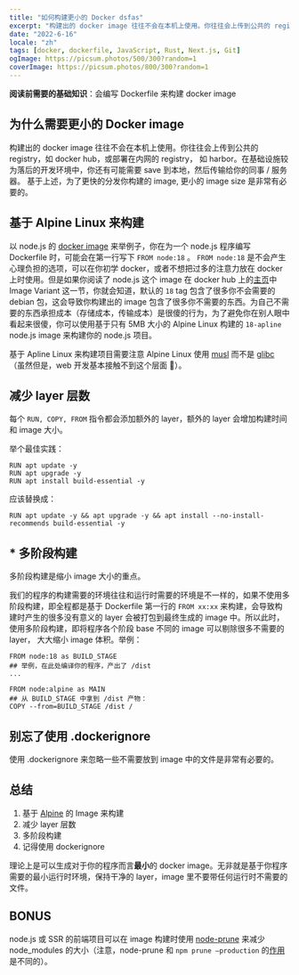 ```yaml
---
title: "如何构建更小的 Docker dsfas"
excerpt: "构建出的 docker image 往往不会在本机上使用。你往往会上传到公共的 registry，如 docker hub，或部署在内网的 registry， 如 harbor。在基础设施较为落后的开发环境中，你还有可能需要 save 到本地，然后传输给你的同事 / 服务器。 基于上述，为了更快的分发你构建的 image, 更小的 image size 是非常有必要的。"
date: "2022-6-16"
locale: "zh"
tags: [docker, dockerfile, JavaScript, Rust, Next.js, Git]
ogImage: https://picsum.photos/500/300?random=1
coverImage: https://picsum.photos/800/300?random=1
---
```


**阅读前需要的基础知识**：会编写 Dockerfile 来构建 docker image

## 为什么需要更小的 Docker image

构建出的 docker image 往往不会在本机上使用。你往往会上传到公共的 registry，如 docker hub，或部署在内网的 registry， 如 harbor。在基础设施较为落后的开发环境中，你还有可能需要 save 到本地，然后传输给你的同事 / 服务器。 基于上述，为了更快的分发你构建的 image, 更小的 image size 是非常有必要的。

## 基于 Alpine Linux 来构建

以 node.js 的 [docker image](https://hub.docker.com/_/node) 来举例子，你在为一个 node.js 程序编写 Dockerfile 时，可能会在第一行写下 `FROM node:18` 。 `FROM node:18` 是不会产生心理负担的选项，可以在你初学 docker，或者不想把过多的注意力放在 docker 上时使用。但是如果你阅读了 node.js 这个 image 在 docker hub 上的[主页](https://hub.docker.com/_/node)中 Image Variant 这一节，你就会知道，默认的 `18` tag 包含了很多你不会需要的 debian 包，这会导致你构建出的 image 包含了很多你不需要的东西。为自己不需要的东西承担成本（存储成本，传输成本）是很傻的行为，为了避免你在别人眼中看起来很傻，你可以使用基于只有 5MB 大小的 Alpine Linux 构建的 `18-apline` node.js image 来构建你的 node.js 项目。

基于 Apline Linux 来构建项目需要注意 Alpine Linux 使用 [musl](https://musl.libc.org/) 而不是 [glibc](https://www.gnu.org/software/libc/)（虽然但是，web 开发基本接触不到这个层面 **🤗**）。

## 减少 layer 层数

每个 `RUN, COPY, FROM` 指令都会添加额外的 layer，额外的 layer 会增加构建时间和 image 大小。

举个最佳实践：

```docker
RUN apt update -y
RUN apt upgrade -y
RUN apt install build-essential -y
```

应该替换成：

```docker
RUN apt update -y && apt upgrade -y && apt install --no-install-recommends build-essential -y
```

## \* 多阶段构建

多阶段构建是缩小 image 大小的重点。

我们的程序的构建需要的环境往往和运行时需要的环境是不一样的，如果不使用多阶段构建，即全程都是基于 Dockerfile 第一行的 `FROM xx:xx` 来构建，会导致构建时产生的很多没有意义的 layer 会被打包到最终生成的 image 中。所以此时，使用多阶段构建，即将程序各个阶段 base 不同的 image 可以剔除很多不需要的 layer， 大大缩小 image 体积。举例：

```docker
FROM node:18 as BUILD_STAGE
## 举例，在此处编译你的程序，产出了 /dist
...

FROM node:alpine as MAIN
## 从 BUILD_STAGE 中拿到 /dist 产物：
COPY --from=BUILD_STAGE /dist /
```

## 别忘了使用 .dockerignore

使用 .dockerignore 来忽略一些不需要放到 image 中的文件是非常有必要的。

## 总结

1. 基于 [Alpine](https://hub.docker.com/_/alpine) 的 Image 来构建
2. 减少 layer 层数
3. 多阶段构建
4. 记得使用 dockerignore

理论上是可以生成对于你的程序而言**最小**的 docker image。无非就是基于你程序需要的最小运行时环境，保持干净的 layer，image 里不要带任何运行时不需要的文件。

## BONUS

node.js 或 SSR 的前端项目可以在 image 构建时使用 [node-prune](https://github.com/tj/node-prune) 来减少 node_modules 的大小（注意，node-prune 和 `npm prune —production` 的[作用](https://docs.npmjs.com/cli/v8/commands/npm-prune)是不同的）。
